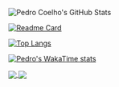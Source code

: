 
![Pedro Coelho's GitHub Stats](https://github-readme-stats-pedro-coelhos-projects.vercel.app/api?username=PedroCoelho02&show_icons=true&theme=highcontrast)


[![Readme Card](https://github-readme-stats-pedro-coelhos-projects.vercel.app/api/pin/?username=PedroCoelho02&repo=github-readme-stats)](https://github.com/anuraghazra/github-readme-stats)


[![Top Langs](https://github-readme-stats-pedro-coelhos-projects.vercel.app/api/top-langs/?username=PedroCoelho02)](https://github.com/anuraghazra/github-readme-stats)


[![Pedro's WakaTime stats](https://github-readme-stats.vercel.app/api/wakatime?username=PedroCoelho02)](https://github.com/anuraghazra/github-readme-stats)

<a href="https://github.com/anuraghazra/github-readme-stats">
  <img align="center" src="https://github-readme-stats-pedro-coelhos-projects.vercel.app/api/pin/?username=PedroCoelho02&repo=github-readme-stats" />
</a>
<a href="https://github.com/anuraghazra/convoychat">
  <img align="center" src="https://github-readme-stats-pedro-coelhos-projects.vercel.app/api/pin/?username=PedroCoelho02&repo=convoychat" />
</a>


